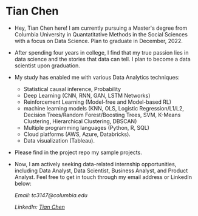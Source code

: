 # Tian Chen

- Hey, Tian Chen here! I am currently pursuing a Master's degree from Columbia University in Quantatitative Methods in the Social Sciences with a focus on Data Science. Plan to graduate in December, 2022.
- After spending four years in college, I find that my true passion lies in data science and the stories that data can tell. I plan to become a data scientist upon graduation.
- My study has enabled me with various Data Analytics techniques:
  - Statistical causal inference, Probability
  - Deep Learning (CNN, RNN, GAN, LSTM Networks)
  - Reinforcement Learning (Model-free and Model-based RL)
  - machine learning models (KNN, OLS, Logistic Regression/L1/L2, Decision Trees/Random Forest/Boosting Trees, SVM, K-Means Clustering, Hierarchical Clustering, DBSCAN)
  - Multiple programming languages (Python, R, SQL)
  - Cloud platforms (AWS, Azure, Databricks). 
  - Data visualization (Tableau).
- Please find in the project repo my sample projects.
- Now, I am actively seeking data-related internship opportunities, including Data Analyst, Data Scientist, Business Analyst, and Product Analyst. Feel free to get in touch through my email address or LinkedIn below:

  _Email: tc3147@columbia.edu_
  
  _LinkedIn: [Tian Chen](https://www.linkedin.com/in/tianchen98/)_
